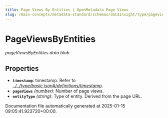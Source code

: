 ```yaml
---
title: Page Views By Entities | OpenMetadata Page Views
slug: /main-concepts/metadata-standard/schemas/datainsight/type/pageviewsbyentities
---
```


# PageViewsByEntities

*pageViewsByEntities data blob*

## Properties

- **`timestamp`**: timestamp. Refer to *[../../type/basic.json#/definitions/timestamp](#/../type/basic.json#/definitions/timestamp)*.
- **`pageViews`** *(number)*: Number of page views.
- **`entityType`** *(string)*: Type of entity. Derived from the page URL.


Documentation file automatically generated at 2025-01-15 09:05:41.923720+00:00.
